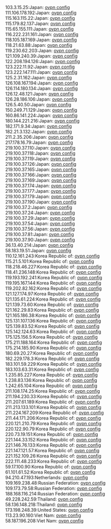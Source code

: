103.3.15.25:Japan: [ovpn config](vpn/103_3_15_25.ovpn)  
111.106.178.192:Japan: [ovpn config](vpn/111_106_178_192.ovpn)  
115.163.115.22:Japan: [ovpn config](vpn/115_163_115_22.ovpn)  
115.179.82.137:Japan: [ovpn config](vpn/115_179_82_137.ovpn)  
115.65.155.111:Japan: [ovpn config](vpn/115_65_155_111.ovpn)  
116.222.231.161:Japan: [ovpn config](vpn/116_222_231_161.ovpn)  
118.105.187.169:Japan: [ovpn config](vpn/118_105_187_169.ovpn)  
118.21.63.88:Japan: [ovpn config](vpn/118_21_63_88.ovpn)  
119.230.62.203:Japan: [ovpn config](vpn/119_230_62_203.ovpn)  
121.109.240.39:Japan: [ovpn config](vpn/121_109_240_39.ovpn)  
122.208.194.126:Japan: [ovpn config](vpn/122_208_194_126.ovpn)  
123.222.11.92:Japan: [ovpn config](vpn/123_222_11_92.ovpn)  
123.222.147.111:Japan: [ovpn config](vpn/123_222_147_111.ovpn)  
125.2.31.162:Japan: [ovpn config](vpn/125_2_31_162.ovpn)  
126.108.167.194:Japan: [ovpn config](vpn/126_108_167_194.ovpn)  
126.114.180.134:Japan: [ovpn config](vpn/126_114_180_134.ovpn)  
126.12.48.121:Japan: [ovpn config](vpn/126_12_48_121.ovpn)  
126.28.186.106:Japan: [ovpn config](vpn/126_28_186_106.ovpn)  
126.5.40.50:Japan: [ovpn config](vpn/126_5_40_50.ovpn)  
150.249.71.129:Japan: [ovpn config](vpn/150_249_71_129.ovpn)  
160.86.141.224:Japan: [ovpn config](vpn/160_86_141_224.ovpn)  
180.144.221.216:Japan: [ovpn config](vpn/180_144_221_216.ovpn)  
182.171.9.34:Japan: [ovpn config](vpn/182_171_9_34.ovpn)  
182.21.3.132:Japan: [ovpn config](vpn/182_21_3_132.ovpn)  
211.2.35.206:Japan: [ovpn config](vpn/211_2_35_206.ovpn)  
217.178.16.79:Japan: [ovpn config](vpn/217_178_16_79.ovpn)  
219.100.37.110:Japan: [ovpn config](vpn/219_100_37_110.ovpn)  
219.100.37.118:Japan: [ovpn config](vpn/219_100_37_118.ovpn)  
219.100.37.119:Japan: [ovpn config](vpn/219_100_37_119.ovpn)  
219.100.37.126:Japan: [ovpn config](vpn/219_100_37_126.ovpn)  
219.100.37.165:Japan: [ovpn config](vpn/219_100_37_165.ovpn)  
219.100.37.166:Japan: [ovpn config](vpn/219_100_37_166.ovpn)  
219.100.37.169:Japan: [ovpn config](vpn/219_100_37_169.ovpn)  
219.100.37.174:Japan: [ovpn config](vpn/219_100_37_174.ovpn)  
219.100.37.177:Japan: [ovpn config](vpn/219_100_37_177.ovpn)  
219.100.37.179:Japan: [ovpn config](vpn/219_100_37_179.ovpn)  
219.100.37.190:Japan: [ovpn config](vpn/219_100_37_190.ovpn)  
219.100.37.2:Japan: [ovpn config](vpn/219_100_37_2.ovpn)  
219.100.37.24:Japan: [ovpn config](vpn/219_100_37_24.ovpn)  
219.100.37.29:Japan: [ovpn config](vpn/219_100_37_29.ovpn)  
219.100.37.54:Japan: [ovpn config](vpn/219_100_37_54.ovpn)  
219.100.37.56:Japan: [ovpn config](vpn/219_100_37_56.ovpn)  
219.100.37.81:Japan: [ovpn config](vpn/219_100_37_81.ovpn)  
219.100.37.90:Japan: [ovpn config](vpn/219_100_37_90.ovpn)  
36.13.40.214:Japan: [ovpn config](vpn/36_13_40_214.ovpn)  
58.183.19.51:Japan: [ovpn config](vpn/58_183_19_51.ovpn)  
110.12.161.243:Korea Republic of: [ovpn config](vpn/110_12_161_243.ovpn)  
115.21.5.101:Korea Republic of: [ovpn config](vpn/115_21_5_101.ovpn)  
118.218.46.227:Korea Republic of: [ovpn config](vpn/118_218_46_227.ovpn)  
118.41.236.148:Korea Republic of: [ovpn config](vpn/118_41_236_148.ovpn)  
119.193.192.241:Korea Republic of: [ovpn config](vpn/119_193_192_241.ovpn)  
119.195.167.144:Korea Republic of: [ovpn config](vpn/119_195_167_144.ovpn)  
119.202.82.162:Korea Republic of: [ovpn config](vpn/119_202_82_162.ovpn)  
121.127.174.97:Korea Republic of: [ovpn config](vpn/121_127_174_97.ovpn)  
121.135.61.224:Korea Republic of: [ovpn config](vpn/121_135_61_224.ovpn)  
121.139.73.60:Korea Republic of: [ovpn config](vpn/121_139_73_60.ovpn)  
121.162.29.83:Korea Republic of: [ovpn config](vpn/121_162_29_83.ovpn)  
121.165.186.38:Korea Republic of: [ovpn config](vpn/121_165_186_38.ovpn)  
125.131.107.136:Korea Republic of: [ovpn config](vpn/125_131_107_136.ovpn)  
125.139.83.52:Korea Republic of: [ovpn config](vpn/125_139_83_52.ovpn)  
125.142.124.63:Korea Republic of: [ovpn config](vpn/125_142_124_63.ovpn)  
175.125.156.5:Korea Republic of: [ovpn config](vpn/175_125_156_5.ovpn)  
175.211.188.164:Korea Republic of: [ovpn config](vpn/175_211_188_164.ovpn)  
175.214.185.90:Korea Republic of: [ovpn config](vpn/175_214_185_90.ovpn)  
180.69.20.27:Korea Republic of: [ovpn config](vpn/180_69_20_27.ovpn)  
182.229.178.3:Korea Republic of: [ovpn config](vpn/182_229_178_3.ovpn)  
183.101.59.229:Korea Republic of: [ovpn config](vpn/183_101_59_229.ovpn)  
183.103.63.31:Korea Republic of: [ovpn config](vpn/183_103_63_31.ovpn)  
1.235.85.227:Korea Republic of: [ovpn config](vpn/1_235_85_227.ovpn)  
1.238.83.136:Korea Republic of: [ovpn config](vpn/1_238_83_136.ovpn)  
1.242.65.104:Korea Republic of: [ovpn config](vpn/1_242_65_104.ovpn)  
211.108.174.25:Korea Republic of: [ovpn config](vpn/211_108_174_25.ovpn)  
211.194.230.33:Korea Republic of: [ovpn config](vpn/211_194_230_33.ovpn)  
211.207.61.189:Korea Republic of: [ovpn config](vpn/211_207_61_189.ovpn)  
211.213.133.101:Korea Republic of: [ovpn config](vpn/211_213_133_101.ovpn)  
211.224.167.209:Korea Republic of: [ovpn config](vpn/211_224_167_209.ovpn)  
211.44.171.206:Korea Republic of: [ovpn config](vpn/211_44_171_206.ovpn)  
220.121.210.79:Korea Republic of: [ovpn config](vpn/220_121_210_79.ovpn)  
220.122.90.79:Korea Republic of: [ovpn config](vpn/220_122_90_79.ovpn)  
220.73.19.151:Korea Republic of: [ovpn config](vpn/220_73_19_151.ovpn)  
221.144.33.152:Korea Republic of: [ovpn config](vpn/221_144_33_152.ovpn)  
221.146.76.133:Korea Republic of: [ovpn config](vpn/221_146_76_133.ovpn)  
221.147.121.57:Korea Republic of: [ovpn config](vpn/221_147_121_57.ovpn)  
221.152.109.26:Korea Republic of: [ovpn config](vpn/221_152_109_26.ovpn)  
222.111.48.233:Korea Republic of: [ovpn config](vpn/222_111_48_233.ovpn)  
59.17.100.90:Korea Republic of: [ovpn config](vpn/59_17_100_90.ovpn)  
61.101.61.52:Korea Republic of: [ovpn config](vpn/61_101_61_52.ovpn)  
94.210.47.193:Netherlands: [ovpn config](vpn/94_210_47_193.ovpn)  
109.169.238.48:Russian Federation: [ovpn config](vpn/109_169_238_48.ovpn)  
109.173.79.58:Russian Federation: [ovpn config](vpn/109_173_79_58.ovpn)  
188.168.116.214:Russian Federation: [ovpn config](vpn/188_168_116_214.ovpn)  
49.228.242.59:Thailand: [ovpn config](vpn/49_228_242_59.ovpn)  
58.136.148.218:Thailand: [ovpn config](vpn/58_136_148_218.ovpn)  
173.198.248.39:United States: [ovpn config](vpn/173_198_248_39.ovpn)  
113.23.90.160:Viet Nam: [ovpn config](vpn/113_23_90_160.ovpn)  
58.187.196.208:Viet Nam: [ovpn config](vpn/58_187_196_208.ovpn)  
